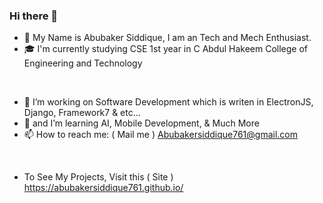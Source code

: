 ### Hi there 👋

- 👋 My Name is Abubaker Siddique, I am an Tech and Mech Enthusiast. 
- 🎓 I'm currently studying CSE 1st year in C Abdul Hakeem College of Engineering and Technology

<br/>

- 🔭 I’m working on Software Development which is writen in ElectronJS, Django, Framework7 & etc...
- 🌱 and I’m learning AI, Mobile Development, & Much More
- 📫 How to reach me: ( Mail me ) Abubakersiddique761@gmail.com

<br/>

- To See My Projects, Visit this ( Site ) https://abubakersiddique761.github.io/
